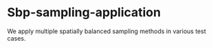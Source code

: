 # Sbp-sampling-application
We apply multiple spatially balanced sampling methods in various test cases.

